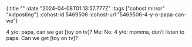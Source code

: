 {:title ""
 :date "2024-04-08T01:13:57.777Z"
 :tags ["cohost mirror" "kidposting"]
 :cohost-id 5469506
 :cohost-url "5469506-4-y-o-papa-can-we"}

4 y/o: papa, can we get [toy on tv]?
Me: No.
4 y/o: momma, don’t listen to papa. Can we get [toy on tv]?